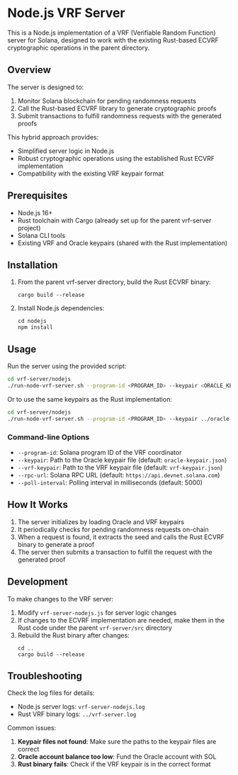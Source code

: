 # Node.js VRF Server

This is a Node.js implementation of a VRF (Verifiable Random Function) server for Solana, designed to work with the existing Rust-based ECVRF cryptographic operations in the parent directory.

## Overview

The server is designed to:

1. Monitor Solana blockchain for pending randomness requests
2. Call the Rust-based ECVRF library to generate cryptographic proofs
3. Submit transactions to fulfill randomness requests with the generated proofs

This hybrid approach provides:

- Simplified server logic in Node.js
- Robust cryptographic operations using the established Rust ECVRF implementation
- Compatibility with the existing VRF keypair format

## Prerequisites

- Node.js 16+
- Rust toolchain with Cargo (already set up for the parent vrf-server project)
- Solana CLI tools
- Existing VRF and Oracle keypairs (shared with the Rust implementation)

## Installation

1. From the parent vrf-server directory, build the Rust ECVRF binary:
   ```
   cargo build --release
   ```
   
2. Install Node.js dependencies:
   ```
   cd nodejs
   npm install
   ```

## Usage

Run the server using the provided script:

```bash
cd vrf-server/nodejs
./run-node-vrf-server.sh --program-id <PROGRAM_ID> --keypair <ORACLE_KEYPAIR> --vrf-keypair <VRF_KEYPAIR>
```

Or to use the same keypairs as the Rust implementation:

```bash
cd vrf-server/nodejs
./run-node-vrf-server.sh --program-id <PROGRAM_ID> --keypair ../oracle-keypair.json --vrf-keypair ../vrf-keypair.json
```

### Command-line Options

- `--program-id`: Solana program ID of the VRF coordinator
- `--keypair`: Path to the Oracle keypair file (default: `oracle-keypair.json`)
- `--vrf-keypair`: Path to the VRF keypair file (default: `vrf-keypair.json`)
- `--rpc-url`: Solana RPC URL (default: `https://api.devnet.solana.com`)
- `--poll-interval`: Polling interval in milliseconds (default: 5000)

## How It Works

1. The server initializes by loading Oracle and VRF keypairs
2. It periodically checks for pending randomness requests on-chain
3. When a request is found, it extracts the seed and calls the Rust ECVRF binary to generate a proof
4. The server then submits a transaction to fulfill the request with the generated proof

## Development

To make changes to the VRF server:

1. Modify `vrf-server-nodejs.js` for server logic changes
2. If changes to the ECVRF implementation are needed, make them in the Rust code under the parent `vrf-server/src` directory
3. Rebuild the Rust binary after changes:
   ```
   cd ..
   cargo build --release
   ```

## Troubleshooting

Check the log files for details:

- Node.js server logs: `vrf-server-nodejs.log`
- Rust VRF binary logs: `../vrf-server.log`

Common issues:

1. **Keypair files not found**: Make sure the paths to the keypair files are correct
2. **Oracle account balance too low**: Fund the Oracle account with SOL
3. **Rust binary fails**: Check if the VRF keypair is in the correct format 
